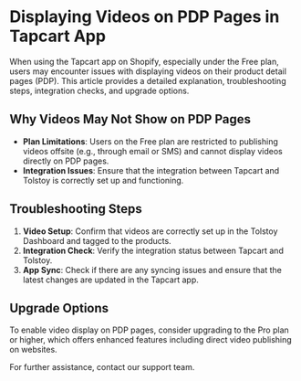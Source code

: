 # Displaying Videos on PDP Pages in Tapcart App

When using the Tapcart app on Shopify, especially under the Free plan, users may encounter issues with displaying videos on their product detail pages (PDP). This article provides a detailed explanation, troubleshooting steps, integration checks, and upgrade options.

## Why Videos May Not Show on PDP Pages
- **Plan Limitations**: Users on the Free plan are restricted to publishing videos offsite (e.g., through email or SMS) and cannot display videos directly on PDP pages.
- **Integration Issues**: Ensure that the integration between Tapcart and Tolstoy is correctly set up and functioning.

## Troubleshooting Steps
1. **Video Setup**: Confirm that videos are correctly set up in the Tolstoy Dashboard and tagged to the products.
2. **Integration Check**: Verify the integration status between Tapcart and Tolstoy.
3. **App Sync**: Check if there are any syncing issues and ensure that the latest changes are updated in the Tapcart app.

## Upgrade Options
To enable video display on PDP pages, consider upgrading to the Pro plan or higher, which offers enhanced features including direct video publishing on websites.

For further assistance, contact our support team.